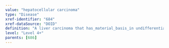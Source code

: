 ```yaml
---
value: "hepatocellular carcinoma"
type: "Disease"
xref-identifier: "684"
xref-dataSource: "DOID"
definition: "A liver carcinoma that has_material_basis_in undifferentiated hepatocytes and located_in the liver.|OMIM mapping confirmed by DO. [SN]."
level: "Level 4+"
parents: [686]
---
```

